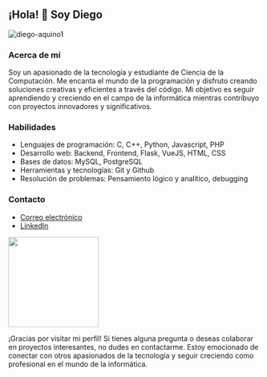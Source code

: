 ## ¡Hola! 👋 Soy Diego

<p align="left"> <img src="https://komarev.com/ghpvc/?username=diego-aquino1&label=Profile%20views&color=0e75b6&style=flat" alt="diego-aquino1" /> </p>

### Acerca de mí

Soy un apasionado de la tecnología y estudiante de Ciencia de la Computación. Me encanta el mundo de la programación y disfruto creando soluciones creativas y eficientes a través del código. Mi objetivo es seguir aprendiendo y creciendo en el campo de la informática mientras contribuyo con proyectos innovadores y significativos.

### Habilidades

- Lenguajes de programación: C, C++, Python, Javascript, PHP
- Desarrollo web: Backend, Frontend, Flask, VueJS, HTML, CSS
- Bases de datos: MySQL, PostgreSQL
- Herramientas y tecnologías: Git y Github
- Resolución de problemas: Pensamiento lógico y analítico, debugging

### Contacto

- [Correo electrónico](mailto:daquino@unsa.edu.pe)
- [LinkedIn](https://www.linkedin.com/in/diego-aquino-2b5787274)

<img height="180em" src="https://github-readme-stats-eight-theta.vercel.app/api/top-langs/?username=Diego-Aquino1&layout=compact&langs_count=88&theme=dimmed"/>

¡Gracias por visitar mi perfil! Si tienes alguna pregunta o deseas colaborar en proyectos interesantes, no dudes en contactarme. Estoy emocionado de conectar con otros apasionados de la tecnología y seguir creciendo como profesional en el mundo de la informática.
